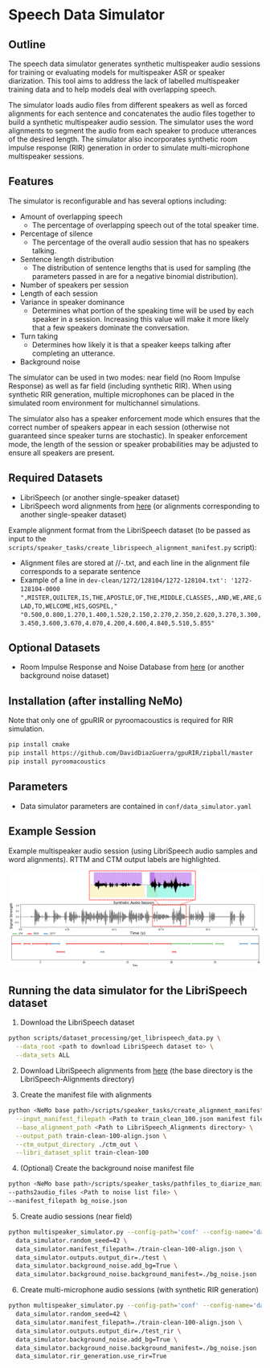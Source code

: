 **Speech Data Simulator**
===============

Outline
------------

The speech data simulator generates synthetic multispeaker audio sessions for training or evaluating models for multispeaker ASR or speaker diarization. This tool aims to address the lack of labelled multispeaker training data and to help models deal with overlapping speech.

The simulator loads audio files from different speakers as well as forced alignments for each sentence and concatenates the audio files together to build a synthetic multispeaker audio session. The simulator uses the word alignments to segment the audio from each speaker to produce utterances of the desired length. The simulator also incorporates synthetic room impulse response (RIR) generation in order to simulate multi-microphone multispeaker sessions.

Features
------------

The simulator is reconfigurable and has several options including:

* Amount of overlapping speech
  - The percentage of overlapping speech out of the total speaker time.
* Percentage of silence
  - The percentage of the overall audio session that has no speakers talking.
* Sentence length distribution
  - The distribution of sentence lengths that is used for sampling (the parameters passed in are for a negative binomial distribution).
* Number of speakers per session
* Length of each session
* Variance in speaker dominance
  - Determines what portion of the speaking time will be used by each speaker in a session. Increasing this value will make it more likely that a few speakers dominate the conversation.
* Turn taking
  - Determines how likely it is that a speaker keeps talking after completing an utterance.
* Background noise

The simulator can be used in two modes: near field (no Room Impulse Response) as well as far field (including synthetic RIR). When using synthetic RIR generation, multiple microphones can be placed in the simulated room environment for multichannel simulations.

The simulator also has a speaker enforcement mode which ensures that the correct number of speakers appear in each session (otherwise not guaranteed since speaker turns are stochastic). In speaker enforcement mode, the length of the session or speaker probabilities may be adjusted to ensure all speakers are present.

Required Datasets
------------

* LibriSpeech (or another single-speaker dataset)
* LibriSpeech word alignments from [here](https://github.com/CorentinJ/librispeech-alignments) (or alignments corresponding to another single-speaker dataset)

Example alignment format from the LibriSpeech dataset (to be passed as input to the `scripts/speaker_tasks/create_librispeech_alignment_manifest.py` script):

* Alignment files are stored at <Speaker ID>/<Chapter ID>/<Speaker ID>-<Chapter ID>.txt, and each line in the alignment file corresponds to a separate sentence
* Example of a line in `dev-clean/1272/128104/1272-128104.txt': '1272-128104-0000 ",MISTER,QUILTER,IS,THE,APOSTLE,OF,THE,MIDDLE,CLASSES,,AND,WE,ARE,GLAD,TO,WELCOME,HIS,GOSPEL," "0.500,0.800,1.270,1.400,1.520,2.150,2.270,2.350,2.620,3.270,3.300,3.450,3.600,3.670,4.070,4.200,4.600,4.840,5.510,5.855"`

Optional Datasets
------------

* Room Impulse Response and Noise Database from [here](https://www.openslr.org/resources/28/rirs_noises.zip) (or another background noise dataset)

Installation (after installing NeMo)
------------

Note that only one of gpuRIR or pyroomacoustics is required for RIR simulation.

```bash
pip install cmake
pip install https://github.com/DavidDiazGuerra/gpuRIR/zipball/master
pip install pyroomacoustics
```

Parameters
------------

* Data simulator parameters are contained in `conf/data_simulator.yaml`

Example Session
------------

Example multispeaker audio session (using LibriSpeech audio samples and word alignments). RTTM and CTM output labels are highlighted.

![Example multispeaker audio session (using LibriSpeech audio samples and word alignments). RTTM and CTM output labels are highlighted](pictures/audio_session.png)

Running the data simulator for the LibriSpeech dataset
------------

1. Download the LibriSpeech dataset

```bash
python scripts/dataset_processing/get_librispeech_data.py \
  --data_root <path to download LibriSpeech dataset to> \
  --data_sets ALL
```

2. Download LibriSpeech alignments from [here](https://drive.google.com/file/d/1WYfgr31T-PPwMcxuAq09XZfHQO5Mw8fE/view?usp=sharing) (the base directory is the LibriSpeech-Alignments directory)

3. Create the manifest file with alignments

```bash
python <NeMo base path>/scripts/speaker_tasks/create_alignment_manifest.py \
  --input_manifest_filepath <Path to train_clean_100.json manifest file> \
  --base_alignment_path <Path to LibriSpeech_Alignments directory> \
  --output_path train-clean-100-align.json \
  --ctm_output_directory ./ctm_out \
  --libri_dataset_split train-clean-100
```

4. (Optional) Create the background noise manifest file

```bash
python <NeMo base path>/scripts/speaker_tasks/pathfiles_to_diarize_manifest.py \
--paths2audio_files <Path to noise list file> \
--manifest_filepath bg_noise.json
```

5. Create audio sessions (near field)

```bash
python multispeaker_simulator.py --config-path='conf' --config-name='data_simulator.yaml' \
  data_simulator.random_seed=42 \
  data_simulator.manifest_filepath=./train-clean-100-align.json \
  data_simulator.outputs.output_dir=./test \
  data_simulator.background_noise.add_bg=True \
  data_simulator.background_noise.background_manifest=./bg_noise.json
```

6. Create multi-microphone audio sessions (with synthetic RIR generation)

```bash
python multispeaker_simulator.py --config-path='conf' --config-name='data_simulator.yaml' \
  data_simulator.random_seed=42 \
  data_simulator.manifest_filepath=./train-clean-100-align.json \
  data_simulator.outputs.output_dir=./test_rir \
  data_simulator.background_noise.add_bg=True \
  data_simulator.background_noise.background_manifest=./bg_noise.json
  data_simulator.rir_generation.use_rir=True
```
